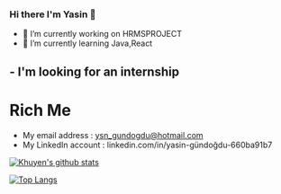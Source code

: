 ### Hi there I'm Yasin 👋



- 🔭 I’m currently working on HRMSPROJECT
- 🌱 I’m currently learning Java,React

## - I'm looking for an internship

# Rich Me

- My email address : ysn_gundogdu@hotmail.com
- My LinkedIn account : linkedin.com/in/yasin-gündoğdu-660ba91b7

[![Khuyen's github stats](https://github-readme-stats.vercel.app/api?username=khuyentran1401&count_private=true&show_icons=true&theme=radical&hide_rank=false)](https://github.com/anuraghazra/github-readme-stats)

[![Top Langs](https://github-readme-stats.vercel.app/api/top-langs/?username=anuraghazra)](https://github.com/anuraghazra/github-readme-stats)

